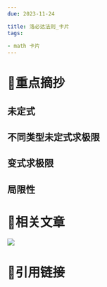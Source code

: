 ```yaml
---
due: 2023-11-24 

title: 洛必达法则_卡片
tags:
 
- math 卡片
---
```

# 🍎重点摘抄
## 未定式
## 不同类型未定式求极限
## 变式求极限
## 局限性




# 📒相关文章
![](https://img-blog.csdn.net/20171212110717385?watermark/2/text/aHR0cDovL2Jsb2cuY3Nkbi5uZXQveHVlcnVpeHVhbg==/font/5a6L5L2T/fontsize/400/fill/I0JBQkFCMA==/dissolve/70/gravity/SouthEast)



# 🍏引用链接

